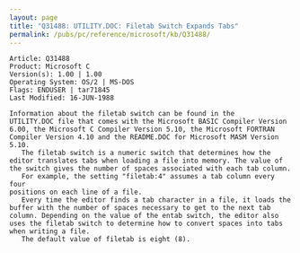 ```yaml
---
layout: page
title: "Q31488: UTILITY.DOC: Filetab Switch Expands Tabs"
permalink: /pubs/pc/reference/microsoft/kb/Q31488/
---
```


	Article: Q31488
	Product: Microsoft C
	Version(s): 1.00 | 1.00
	Operating System: OS/2 | MS-DOS
	Flags: ENDUSER | tar71845
	Last Modified: 16-JUN-1988
	
	Information about the filetab switch can be found in the
	UTILITY.DOC file that comes with the Microsoft BASIC Compiler Version
	6.00, the Microsoft C Compiler Version 5.10, the Microsoft FORTRAN
	Compiler Version 4.10 and the README.DOC for Microsoft MASM Version
	5.10.
	   The filetab switch is a numeric switch that determines how the
	editor translates tabs when loading a file into memory. The value of
	the switch gives the number of spaces associated with each tab column.
	   For example, the setting "filetab:4" assumes a tab column every four
	positions on each line of a file.
	   Every time the editor finds a tab character in a file, it loads the
	buffer with the number of spaces necessary to get to the next tab
	column. Depending on the value of the entab switch, the editor also
	uses the filetab switch to determine how to convert spaces into tabs
	when writing a file.
	   The default value of filetab is eight (8).
